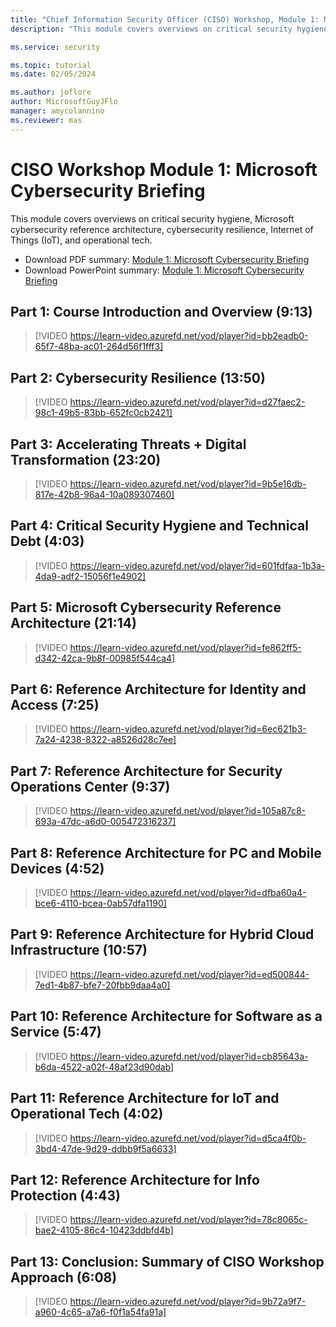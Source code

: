 ```yaml
---
title: "Chief Information Security Officer (CISO) Workshop, Module 1: Microsoft Cybersecurity Briefing"
description: "This module covers overviews on critical security hygiene, Microsoft cybersecurity reference architecture, cybersecurity resilience, Internet of Things (IoT), and operational tech."

ms.service: security

ms.topic: tutorial
ms.date: 02/05/2024

ms.author: joflore
author: MicrosoftGuyJFlo
manager: amycolannino
ms.reviewer: mas
---
```


# CISO Workshop Module 1: Microsoft Cybersecurity Briefing

This module covers overviews on critical security hygiene, Microsoft cybersecurity reference architecture, cybersecurity resilience, Internet of Things (IoT), and operational tech.

- Download PDF summary: [Module 1: Microsoft Cybersecurity Briefing](https://download.microsoft.com/download/e/0/3/e037fdcb-67f8-43f7-b137-36ffed7e317c/ciso-workshop-1-cybersecurity-briefing.pdf)
- Download PowerPoint summary: [Module 1: Microsoft Cybersecurity Briefing](https://download.microsoft.com/download/e/0/3/e037fdcb-67f8-43f7-b137-36ffed7e317c/ciso-workshop-1-cybersecurity-briefing.pptx)

## Part 1: Course Introduction and Overview (9:13)

> [!VIDEO https://learn-video.azurefd.net/vod/player?id=bb2eadb0-65f7-48ba-ac01-264d56f1fff3]

## Part 2: Cybersecurity Resilience (13:50)

> [!VIDEO https://learn-video.azurefd.net/vod/player?id=d27faec2-98c1-49b5-83bb-652fc0cb2421]

## Part 3: Accelerating Threats + Digital Transformation (23:20)

> [!VIDEO https://learn-video.azurefd.net/vod/player?id=9b5e16db-817e-42b8-96a4-10a089307460]

## Part 4: Critical Security Hygiene and Technical Debt (4:03)

> [!VIDEO https://learn-video.azurefd.net/vod/player?id=601fdfaa-1b3a-4da9-adf2-15056f1e4902]

## Part 5: Microsoft Cybersecurity Reference Architecture (21:14)

> [!VIDEO https://learn-video.azurefd.net/vod/player?id=fe862ff5-d342-42ca-9b8f-00985f544ca4]

## Part 6: Reference Architecture for Identity and Access (7:25)

> [!VIDEO https://learn-video.azurefd.net/vod/player?id=6ec621b3-7a24-4238-8322-a8526d28c7ee]

## Part 7: Reference Architecture for Security Operations Center (9:37)

> [!VIDEO https://learn-video.azurefd.net/vod/player?id=105a87c8-693a-47dc-a6d0-005472316237]

## Part 8: Reference Architecture for PC and Mobile Devices (4:52)

> [!VIDEO https://learn-video.azurefd.net/vod/player?id=dfba60a4-bce6-4110-bcea-0ab57dfa1190]

## Part 9: Reference Architecture for Hybrid Cloud Infrastructure (10:57)

> [!VIDEO https://learn-video.azurefd.net/vod/player?id=ed500844-7ed1-4b87-bfe7-20fbb9daa4a0]

## Part 10: Reference Architecture for Software as a Service (5:47)

> [!VIDEO https://learn-video.azurefd.net/vod/player?id=cb85643a-b6da-4522-a02f-48af23d90dab]

## Part 11: Reference Architecture for IoT and Operational Tech (4:02)

> [!VIDEO https://learn-video.azurefd.net/vod/player?id=d5ca4f0b-3bd4-47de-9d29-ddbb9f5a6633]

## Part 12: Reference Architecture for Info Protection (4:43)

> [!VIDEO https://learn-video.azurefd.net/vod/player?id=78c8065c-bae2-4105-86c4-10423ddbfd4b]

## Part 13: Conclusion: Summary of CISO Workshop Approach (6:08)

> [!VIDEO https://learn-video.azurefd.net/vod/player?id=9b72a9f7-a960-4c65-a7a6-f0f1a54fa91a]
